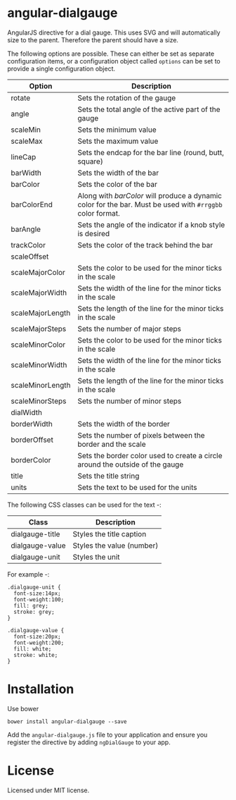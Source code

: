 angular-dialgauge
=================

AngularJS directive for a dial gauge. This uses SVG and will automatically size to the parent. Therefore the parent should
have a size.

The following options are possible. These can either be set as separate configuration items, or a configuration object
called ```options``` can be set to provide a single configuration object.

Option              | Description
--------------------| -----------
rotate              | Sets the rotation of the gauge
angle               | Sets the total angle of the active part of the gauge
scaleMin            | Sets the minimum value
scaleMax            | Sets the maximum value
lineCap             | Sets the endcap for the bar line (round, butt, square)
barWidth            | Sets the width of the bar
barColor            | Sets the color of the bar
barColorEnd         | Along with _barColor_ will produce a dynamic color for the bar. Must be used with ```#rrggbb``` color format.
barAngle            | Sets the angle of the indicator if a knob style is desired
trackColor          | Sets the color of the track behind the bar
scaleOffset         |
scaleMajorColor     | Sets the color to be used for the minor ticks in the scale
scaleMajorWidth     | Sets the width of the line for the minor ticks in the scale
scaleMajorLength    | Sets the length of the line for the minor ticks in the scale
scaleMajorSteps     | Sets the number of major steps
scaleMinorColor     | Sets the color to be used for the minor ticks in the scale
scaleMinorWidth     | Sets the width of the line for the minor ticks in the scale
scaleMinorLength    | Sets the length of the line for the minor ticks in the scale
scaleMinorSteps     | Sets the number of minor steps
dialWidth           |
borderWidth         | Sets the width of the border
borderOffset        | Sets the number of pixels between the border and the scale
borderColor         | Sets the border color used to create a circle around the outside of the gauge
title               | Sets the title string
units               | Sets the text to be used for the units


The following CSS classes can be used for the text -:

Class               | Description
--------------------| -----------
dialgauge-title     | Styles the title caption
dialgauge-value     | Styles the value (number)
dialgauge-unit      | Styles the unit


For example -:
```
.dialgauge-unit {
  font-size:14px;
  font-weight:100;
  fill: grey;
  stroke: grey;
}

.dialgauge-value {
  font-size:20px;
  font-weight:200;
  fill: white;
  stroke: white;
}
```

Installation
============
Use bower
```
bower install angular-dialgauge --save
```

Add the ```angular-dialgauge.js``` file to your application and ensure you register the directive by adding 
```ngDialGauge``` to your app.


License
=======
Licensed under MIT license.

